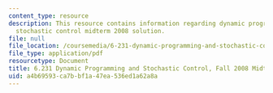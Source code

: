```yaml
---
content_type: resource
description: This resource contains information regarding dynamic programming and
  stochastic control midterm 2008 solution.
file: null
file_location: /coursemedia/6-231-dynamic-programming-and-stochastic-control-fall-2015/a4b69593ca7bbf1a47ea536ed1a62a8a_MIT6_231F15_mid_2008_sol.pdf
file_type: application/pdf
resourcetype: Document
title: 6.231 Dynamic Programming and Stochastic Control, Fall 2008 Midterm and Solutions
uid: a4b69593-ca7b-bf1a-47ea-536ed1a62a8a
---
```

